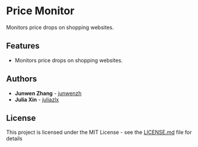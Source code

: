 # Price Monitor

Monitors price drops on shopping websites.

## Features

- Monitors price drops on shopping websites.

## Authors

- **Junwen Zhang** - [junwenzh](https://github.com/junwenzh)
- **Julia Xin** - [juliazlx](https://github.com/juliazlx)

## License

This project is licensed under the MIT License - see the [LICENSE.md](LICENSE.md) file for details
